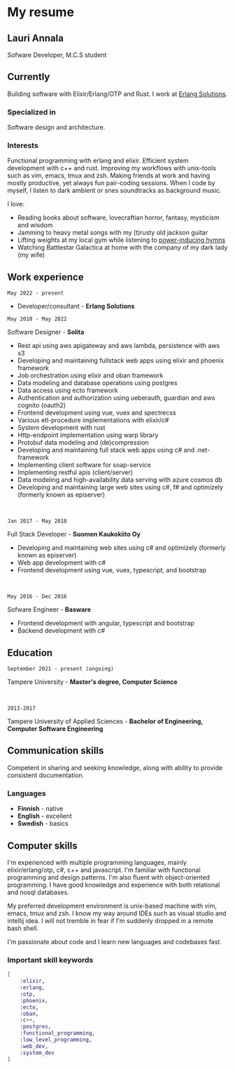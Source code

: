 # My resume

## Lauri Annala
Sofware Developer, M.C.S student

## Currently

Building software with Elixir/Erlang/OTP and Rust.
I work at [Erlang Solutions](https://www.erlang-solutions.com/).

### Specialized in

Software design and architecture.

### Interests

Functional programming with erlang and elixir. Efficient system development with c++ and rust.
Improving my workflows with unix-tools such as vim, emacs, tmux and zsh. Making friends at work and having mostly productive, yet always fun pair-coding sessions. When I code by myself, I listen to dark ambient or snes soundtracks as background music.

I love:
* Reading books about software, lovecraftian horror, fantasy, mysticism and wisdom
* Jamming to heavy metal songs with my (t)rusty old jackson guitar
* Lifting weights at my local gym while listening to [power-inducing hymns](https://www.youtube.com/watch?v=Hf0sac4APLg)
* Watching Battlestar Galactica at home with the company of my dark lady (my wife)

## Work experience

`May 2022 - present`

* Developer/consultant - __Erlang Solutions__

`May 2018 - May 2022`

Software Designer - __Solita__

* Rest api using aws apigateway and aws lambda, persistence with aws s3
* Developing and maintaining fullstack web apps using elixir and phoenix framework
* Job orchestration using elixir and oban framework
* Data modeling and database operations using postgres
* Data access using ecto framework
* Authentication and authorization using ueberauth, guardian and aws cognito (oauth2)
* Frontend development using vue, vuex and spectrecss
* Various etl-procedure implementations with elixir/c#
* System development with rust
* Http-endpoint implementation using warp library
* Protobuf data modeling and (de)compression
* Developing and maintaining full stack web apps using c# and .net-framework
* Implementing client software for soap-service
* Implementing restful apis (client/server)
* Data modeling and high-availability data serving with azure cosmos db
* Developing and maintaining large web sites using c#, f# and optimizely (formerly known as episerver)

<br/>

`Jan 2017 - May 2018`

Full Stack Developer - __Suomen Kaukokiito Oy__

* Developing and maintaining web sites using c# and optimizely (formerly known as episerver)
* Web app development with c#
* Frontend development using vue, vuex, typescript, and bootstrap

<br/>

`May 2016 - Dec 2016`

Sofware Engineer - __Basware__

* Frontend development with angular, typescript and bootstrap
* Backend development with c#

## Education

`September 2021 - present (ongoing)`

Tampere University - __Master's degree, Computer Science__

<br/>

`2013-2017`

Tampere University of Applied Sciences - __Bachelor of Engineering, Computer Software Engineering__

## Communication skills

Competent in sharing and seeking knowledge, along with ability to provide consistent documentation.

### Languages

* __Finnish__ - native
* __English__ - excellent
* __Swedish__ - basics

## Computer skills

I'm experienced with multiple programming languages, mainly elixir/erlang/otp, c#, c++ and javascript.
I'm familiar with functional programming and design patterns. I'm also fluent with object-oriented programming.
I have good knowledge and experience with both relational and nosql databases.

My preferred development environment is unix-based machine with vim, emacs, tmux and zsh.
I know my way around IDEs such as visual studio and intellij idea. I will not tremble in fear if I'm suddenly dropped in a remote bash shell.

I'm passionate about code and I learn new languages and codebases fast.

### Important skill keywords

```elixir
[
	:elixir,
	:erlang,
	:otp,
	:phoenix,
	:ecto,
	:oban,
	:c++,
	:postgres,
	:functional_programming,
	:low_level_programming,
	:web_dev,
	:system_dev
]
```

